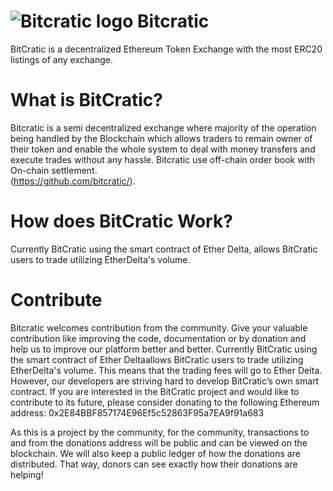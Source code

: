 # ![Bitcratic logo](https://www.bitcratic.com/images/bitcratic1.png) Bitcratic 

BitCratic is a decentralized Ethereum Token Exchange with the most ERC20 listings of any exchange.

# What is BitCratic?
Bitcratic is a semi decentralized exchange where majority of the operation being handled by the Blockchain which allows traders to remain owner of their token and enable the whole system to deal with money transfers and execute trades without any hassle. Bitcratic use off-chain order book with On-chain settlement.            
(https://github.com/bitcratic/). 


# How does BitCratic Work?
Currently BitCratic using the smart contract of Ether Delta, allows BitCratic users to trade utilizing EtherDelta's volume.    


# Contribute
Bitcratic welcomes contribution from the community. Give your valuable contribution like improving the code, documentation or by donation and help us to improve our platform better and better. Currently BitCratic using the smart contract of Ether Deltaallows BitCratic users to trade utilizing EtherDelta's volume. This means that the trading fees will go to Ether Delta. However, our developers are striving hard to develop BitCratic’s own smart contract.  If you are interested in the BitCratic project and would like to contribute to its future, please consider donating to the following Ethereum address: 0x2E84BBF857174E96Ef5c52863F95a7EA9f91a683

As this is a project by the community, for the community, transactions to and from the donations address will be public and can be viewed on the blockchain. We will also keep a public ledger of how the donations are distributed. That way, donors can see exactly how their donations are helping!

